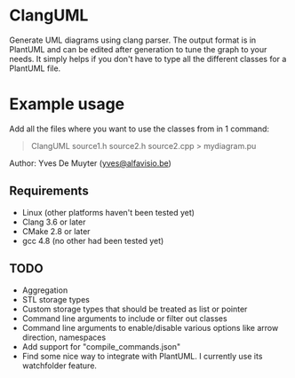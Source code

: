 # ClangUML
Generate UML diagrams using clang parser.
The output format is in PlantUML and can be edited after generation to tune the graph to your needs. It simply helps if you don't have to type all the different classes for a PlantUML file.

# Example usage
Add all the files where you want to use the classes from in 1 command:

> ClangUML source1.h source2.h source2.cpp > mydiagram.pu

Author: Yves De Muyter (yves@alfavisio.be)

## Requirements
- Linux (other platforms haven't been tested yet)
- Clang 3.6 or later
- CMake 2.8 or later
- gcc 4.8 (no other had been tested yet)

## TODO
- Aggregation
- STL storage types
- Custom storage types that should be treated as list or pointer
- Command line arguments to include or filter out classes
- Command line arguments to enable/disable various options like arrow direction, namespaces
- Add support for "compile_commands.json"
- Find some nice way to integrate with PlantUML. I currently use its watchfolder feature.

